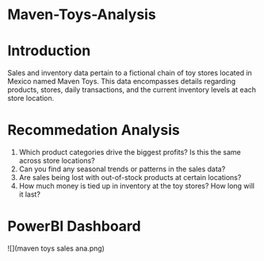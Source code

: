# Maven-Toys-Analysis

# Introduction
Sales and inventory data pertain to a fictional chain of toy stores located in Mexico named Maven Toys. This data encompasses details regarding products, stores, daily transactions, and the current inventory levels at each store location.
# Recommedation Analysis

1. Which product categories drive the biggest profits? Is this the same across store locations?
2. Can you find any seasonal trends or patterns in the sales data?
3. Are sales being lost with out-of-stock products at certain locations?
4. How much money is tied up in inventory at the toy stores? How long will it last?

# PowerBI Dashboard
![](maven toys sales ana.png)
